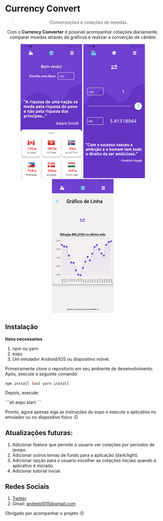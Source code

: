 ﻿<h1> Currency Convert </h1>

> <p align="center"> Conversoções e cotações de moedas.</p> 


<p align="center">
    Com o <b>Currency Converter</b> é possivel acompanhar cotações diariamente,<br>comparar moedas através de gráficos e realizar a converção de câmbio
</p>

<p align="center">
  <img src="./assets/readmeScreenshot1.png" alt="Sublime's custom image" width="200"/>  
  <img src="./assets/readmeScreenshot2.png" alt="Sublime's custom image" width="200"/>  
  <img src="./assets/readmeScreenshot3.png" alt="Sublime's custom image" width="200"/>
</p>

## Instalação

<strong>Itens necessarios</strong>

1. npm ou yarn
2. expo
3. Um emulador Android/IOS ou dispositivo móvel.

<p>
Primeiramente clone o repositorio em seu ambiente de desenvolvimento. Após, execute o seguinte comando:
</p> 

```sh
npm install (ou) yarn install
```

<p>Depois, execute:</p>
```sh
expo start
```
<p>
Pronto, agora apenas siga as instruções do expo e execute o aplicativo no emulador ou no dispositivo fisico :D
</p>

## Atualizações futuras:
1. Adicionar feature que permite o usuario ver cotações por periodos de tempo.
2. Adicionar outros temas de fundo para a aplicação (dark/light).
3. Adicionar opção para o usuario escolher as cotações iniciais quando a aplicativo é iniciado.
4. Adicionar tutorial inicial.



## Redes Sociais 
1. [Twitter](https://twitter.com/andr3zinh000)
2. Gmail: andrelp1015@gmail.com

Obrigado por acompanhar o projeto :D


